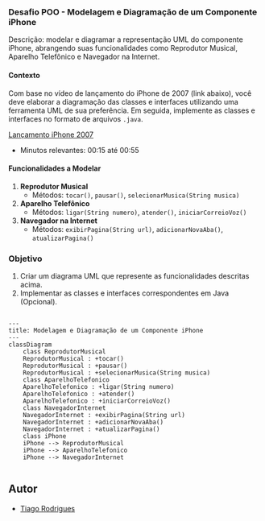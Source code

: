 ### Desafio POO - Modelagem e Diagramação de um Componente iPhone

Descrição: modelar e diagramar a representação UML do componente iPhone, abrangendo suas funcionalidades como Reprodutor Musical, Aparelho Telefônico e Navegador na Internet.

#### Contexto
Com base no vídeo de lançamento do iPhone de 2007 (link abaixo), você deve elaborar a diagramação das classes e interfaces utilizando uma ferramenta UML de sua preferência. Em seguida, implemente as classes e interfaces no formato de arquivos `.java`.

[Lançamento iPhone 2007](https://www.youtube.com/watch?v=9ou608QQRq8)
- Minutos relevantes: 00:15 até 00:55


#### Funcionalidades a Modelar
1. **Reprodutor Musical**
    - Métodos: `tocar()`, `pausar()`, `selecionarMusica(String musica)`
2. **Aparelho Telefônico**
    - Métodos: `ligar(String numero)`, `atender()`, `iniciarCorreioVoz()`
3. **Navegador na Internet**
    - Métodos: `exibirPagina(String url)`, `adicionarNovaAba()`, `atualizarPagina()`


### Objetivo
1. Criar um diagrama UML que represente as funcionalidades descritas acima.
2. Implementar as classes e interfaces correspondentes em Java (Opcional).

```mermaid

---
title: Modelagem e Diagramação de um Componente iPhone
---
classDiagram
    class ReprodutorMusical
    ReprodutorMusical : +tocar()
    ReprodutorMusical : +pausar()
    ReprodutorMusical : +selecionarMusica(String musica)
    class AparelhoTelefonico
    AparelhoTelefonico : +ligar(String numero)
    AparelhoTelefonico : +atender()
    AparelhoTelefonico : +iniciarCorreioVoz()
    class NavegadorInternet
    NavegadorInternet : +exibirPagina(String url)
    NavegadorInternet : +adicionarNovaAba()
    NavegadorInternet : +atualizarPagina()
    class iPhone
    iPhone --> ReprodutorMusical
    iPhone --> AparelhoTelefonico
    iPhone --> NavegadorInternet


```

## Autor
- [Tiago Rodrigues](https://github.com/rsouza13)